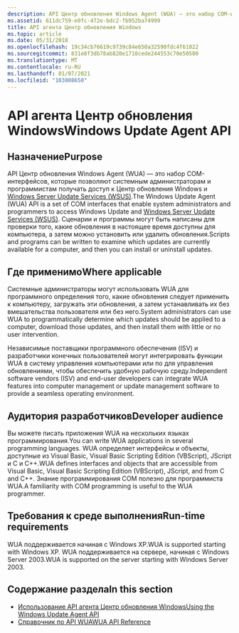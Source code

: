 ```yaml
---
description: API Центр обновления Windows Agent (WUA) — это набор COM-интерфейсов, которые позволяют системным администраторам и программистам получать доступ к Центр обновления Windows и Windows Server Update Services (WSUS).
ms.assetid: 611dc759-e0fc-472e-bdc2-fb952ba74999
title: API агента Центр обновления Windows
ms.topic: article
ms.date: 05/31/2018
ms.openlocfilehash: 19c34cb76619c9739c84e650a32590fdc4f61022
ms.sourcegitcommit: 831e8f3db78ab820e1710cede244553c70e50500
ms.translationtype: MT
ms.contentlocale: ru-RU
ms.lasthandoff: 01/07/2021
ms.locfileid: "103808650"
---
```

# <a name="windows-update-agent-api"></a><span data-ttu-id="2a743-103">API агента Центр обновления Windows</span><span class="sxs-lookup"><span data-stu-id="2a743-103">Windows Update Agent API</span></span>

## <a name="purpose"></a><span data-ttu-id="2a743-104">Назначение</span><span class="sxs-lookup"><span data-stu-id="2a743-104">Purpose</span></span>

<span data-ttu-id="2a743-105">API Центр обновления Windows Agent (WUA) — это набор COM-интерфейсов, которые позволяют системным администраторам и программистам получать доступ к Центр обновления Windows и [Windows Server Update Services (WSUS)](/previous-versions/windows/desktop/ms744624(v=vs.85)).</span><span class="sxs-lookup"><span data-stu-id="2a743-105">The Windows Update Agent (WUA) API is a set of COM interfaces that enable system administrators and programmers to access Windows Update and [Windows Server Update Services (WSUS)](/previous-versions/windows/desktop/ms744624(v=vs.85)).</span></span> <span data-ttu-id="2a743-106">Сценарии и программы могут быть написаны для проверки того, какие обновления в настоящее время доступны для компьютера, а затем можно установить или удалить обновления.</span><span class="sxs-lookup"><span data-stu-id="2a743-106">Scripts and programs can be written to examine which updates are currently available for a computer, and then you can install or uninstall updates.</span></span>

## <a name="where-applicable"></a><span data-ttu-id="2a743-107">Где применимо</span><span class="sxs-lookup"><span data-stu-id="2a743-107">Where applicable</span></span>

<span data-ttu-id="2a743-108">Системные администраторы могут использовать WUA для программного определения того, какие обновления следует применить к компьютеру, загружать эти обновления, а затем устанавливать их без вмешательства пользователя или без него.</span><span class="sxs-lookup"><span data-stu-id="2a743-108">System administrators can use WUA to programmatically determine which updates should be applied to a computer, download those updates, and then install them with little or no user intervention.</span></span>

<span data-ttu-id="2a743-109">Независимые поставщики программного обеспечения (ISV) и разработчики конечных пользователей могут интегрировать функции WUA в систему управления компьютерами или по для управления обновлениями, чтобы обеспечить удобную рабочую среду.</span><span class="sxs-lookup"><span data-stu-id="2a743-109">Independent software vendors (ISV) and end-user developers can integrate WUA features into computer management or update management software to provide a seamless operating environment.</span></span>

## <a name="developer-audience"></a><span data-ttu-id="2a743-110">Аудитория разработчиков</span><span class="sxs-lookup"><span data-stu-id="2a743-110">Developer audience</span></span>

<span data-ttu-id="2a743-111">Вы можете писать приложения WUA на нескольких языках программирования.</span><span class="sxs-lookup"><span data-stu-id="2a743-111">You can write WUA applications in several programming languages.</span></span> <span data-ttu-id="2a743-112">WUA определяет интерфейсы и объекты, доступные из Visual Basic, Visual Basic Scripting Edition (VBScript), JScript и C и C++.</span><span class="sxs-lookup"><span data-stu-id="2a743-112">WUA defines interfaces and objects that are accessible from Visual Basic, Visual Basic Scripting Edition (VBScript), JScript, and from C and C++.</span></span> <span data-ttu-id="2a743-113">Знание программирования COM полезно для программиста WUA.</span><span class="sxs-lookup"><span data-stu-id="2a743-113">A familiarity with COM programming is useful to the WUA programmer.</span></span>

## <a name="run-time-requirements"></a><span data-ttu-id="2a743-114">Требования к среде выполнения</span><span class="sxs-lookup"><span data-stu-id="2a743-114">Run-time requirements</span></span>

<span data-ttu-id="2a743-115">WUA поддерживается начиная с Windows XP.</span><span class="sxs-lookup"><span data-stu-id="2a743-115">WUA is supported starting with Windows XP.</span></span> <span data-ttu-id="2a743-116">WUA поддерживается на сервере, начиная с Windows Server 2003.</span><span class="sxs-lookup"><span data-stu-id="2a743-116">WUA is supported on the server starting with Windows Server 2003.</span></span>

## <a name="in-this-section"></a><span data-ttu-id="2a743-117">Содержание раздела</span><span class="sxs-lookup"><span data-stu-id="2a743-117">In this section</span></span>

-   [<span data-ttu-id="2a743-118">Использование API агента Центр обновления Windows</span><span class="sxs-lookup"><span data-stu-id="2a743-118">Using the Windows Update Agent API</span></span>](using-the-windows-update-agent-api.md)
-   [<span data-ttu-id="2a743-119">Справочник по API WUA</span><span class="sxs-lookup"><span data-stu-id="2a743-119">WUA API Reference</span></span>](windows-update-agent--wua--api-reference.md)

 

 
